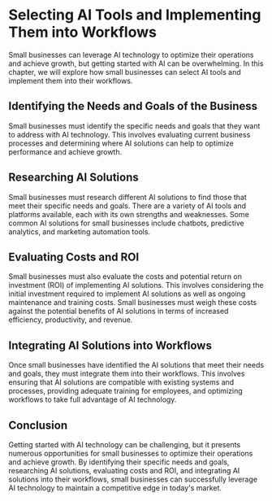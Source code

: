 Selecting AI Tools and Implementing Them into Workflows
==============================================================================================================

Small businesses can leverage AI technology to optimize their operations and achieve growth, but getting started with AI can be overwhelming. In this chapter, we will explore how small businesses can select AI tools and implement them into their workflows.

Identifying the Needs and Goals of the Business
-----------------------------------------------

Small businesses must identify the specific needs and goals that they want to address with AI technology. This involves evaluating current business processes and determining where AI solutions can help to optimize performance and achieve growth.

Researching AI Solutions
------------------------

Small businesses must research different AI solutions to find those that meet their specific needs and goals. There are a variety of AI tools and platforms available, each with its own strengths and weaknesses. Some common AI solutions for small businesses include chatbots, predictive analytics, and marketing automation tools.

Evaluating Costs and ROI
------------------------

Small businesses must also evaluate the costs and potential return on investment (ROI) of implementing AI solutions. This involves considering the initial investment required to implement AI solutions as well as ongoing maintenance and training costs. Small businesses must weigh these costs against the potential benefits of AI solutions in terms of increased efficiency, productivity, and revenue.

Integrating AI Solutions into Workflows
---------------------------------------

Once small businesses have identified the AI solutions that meet their needs and goals, they must integrate them into their workflows. This involves ensuring that AI solutions are compatible with existing systems and processes, providing adequate training for employees, and optimizing workflows to take full advantage of AI technology.

Conclusion
----------

Getting started with AI technology can be challenging, but it presents numerous opportunities for small businesses to optimize their operations and achieve growth. By identifying their specific needs and goals, researching AI solutions, evaluating costs and ROI, and integrating AI solutions into their workflows, small businesses can successfully leverage AI technology to maintain a competitive edge in today's market.
